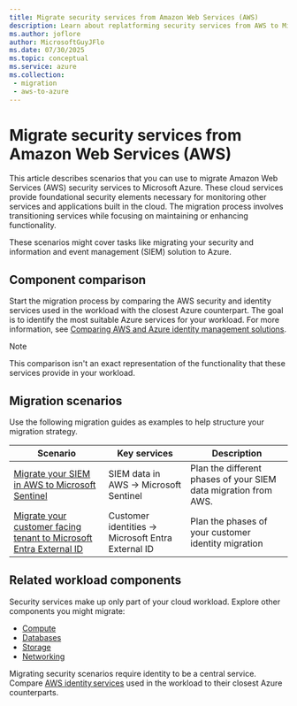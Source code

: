 ```yaml
---
title: Migrate security services from Amazon Web Services (AWS)
description: Learn about replatforming security services from AWS to Microsoft Cloud to support the security requirements of the workload. Discover key similarities and differences between AWS and Microsoft.
ms.author: joflore
author: MicrosoftGuyJFlo
ms.date: 07/30/2025
ms.topic: conceptual
ms.service: azure 
ms.collection:
 - migration
 - aws-to-azure
---
```

# Migrate security services from Amazon Web Services (AWS)

This article describes scenarios that you can use to migrate Amazon Web Services (AWS) security services to Microsoft Azure. These cloud services provide foundational security elements necessary for monitoring other services and applications built in the cloud. The migration process involves transitioning services while focusing on maintaining or enhancing functionality.

These scenarios might cover tasks like migrating your security and information and event management (SIEM) solution to Azure.

## Component comparison

Start the migration process by comparing the AWS security and identity services used in the workload with the closest Azure counterpart. The goal is to identify the most suitable Azure services for your workload. For more information, see [Comparing AWS and Azure identity management solutions](/azure/architecture/aws-professional/security-identity).

> [!NOTE]
> This comparison isn't an exact representation of the functionality that these services provide in your workload.

## Migration scenarios

Use the following migration guides as examples to help structure your migration strategy.

| Scenario | Key services | Description |
|--|--|--|
| [Migrate your SIEM in AWS to Microsoft Sentinel](/azure/sentinel/migration) |  SIEM data in AWS -> Microsoft Sentinel | Plan the different phases of your SIEM data migration from AWS. |
| [Migrate your customer facing tenant to Microsoft Entra External ID](/entra/external-id/customers/migrate-to-external-id) | Customer identities -> Microsoft Entra External ID | Plan the phases of your customer identity migration |

## Related workload components

Security services make up only part of your cloud workload. Explore other components you might migrate:

- [Compute](migrate-compute-from-aws.md)
- [Databases](migrate-databases-from-aws.md)
- [Storage](migrate-storage-from-aws.md)
- [Networking](migrate-networking-from-aws.md)

Migrating security scenarios require identity to be a central service. Compare [AWS identity services](/azure/architecture/aws-professional/security-identity) used in the workload to their closest Azure counterparts.
